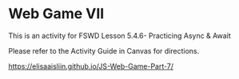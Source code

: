 # Web Game VII

This is an activity for FSWD Lesson 5.4.6- Practicing Async & Await

Please refer to the Activity Guide in Canvas for directions.

https://elisaaisliin.github.io/JS-Web-Game-Part-7/
